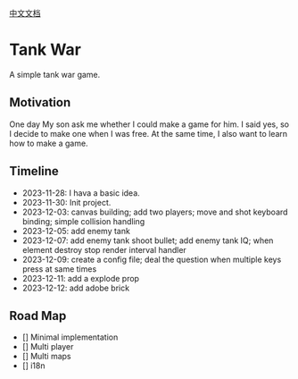 [中文文档](README_zh.md)

# Tank War

A simple tank war game.

## Motivation

One day My son ask me whether I could make a game for him. I said yes, so I decide to make one when I was free. At the same time, I also want to learn how to make a game.

## Timeline

- 2023-11-28: I hava a basic idea.
- 2023-11-30: Init project.
- 2023-12-03: canvas building; add two players; move and shot keyboard binding; simple collision handling
- 2023-12-05: add enemy tank
- 2023-12-07: add enemy tank shoot bullet; add enemy tank IQ; when element destroy stop render interval handler
- 2023-12-09: create a config file; deal the question when multiple keys press at same times
- 2023-12-11: add a explode prop
- 2023-12-12: add adobe brick

## Road Map

- [] Minimal implementation
- [] Multi player
- [] Multi maps
- [] i18n
